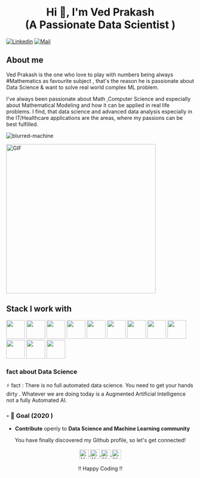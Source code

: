 
<h1 align="center">Hi 👋, I'm Ved Prakash <br <h3 align="center">(A Passionate Data Scientist ) </h3></h1>

	
[![Linkedin](https://img.shields.io/badge/-Ved%20Prakash-blue?style=flat-square&logo=linkedin&logoColor=white&link=https://www.linkedin.com/in/v-prakash/)](https://www.linkedin.com/in/v-prakash/)
[![Mail](https://img.shields.io/badge/-Mail%20Me-blue?style=flat-square&logo=gmail&logoColor=red&link=)](mailto:vedcomail@gmail.com)



## About me 
Ved Prakash is the one who love to play with numbers being always #Mathematics as favourite subject , that's the reason he is passionate about Data Science & want to solve real world complex ML problem.

I've always been passionate about Math ,Computer Science and especially about Mathematical Modeling and how it can be applied in real life problems. I find, that data science and advanced data analysis especially in the IT/Healthcare applications are the areas, where my passions can be best fulfilled.


<p align="left"> <img src="https://komarev.com/ghpvc/?username=vedprakash11" alt="blurred-machine" /> </p>


<img align="top" alt="GIF" src="https://media.giphy.com/media/L8K62iTDkzGX6/giphy.gif" width="400px" />


## Stack I work with
<code><img height="50" src="https://www.vectorlogo.zone/logos/python/python-ar21.svg"></code>
<code><img height="50" src="https://www.vectorlogo.zone/logos/pocoo_flask/pocoo_flask-ar21.svg"></code>
<code><img height="50" src="https://www.vectorlogo.zone/logos/jupyter/jupyter-ar21.svg"></code>
<code><img height="50" src="https://www.vectorlogo.zone/logos/tensorflow/tensorflow-ar21.svg"></code>
<code><img height="50" src="https://www.vectorlogo.zone/logos/visualstudio_code/visualstudio_code-ar21.svg"></code>
<code><img height="50" src="https://www.vectorlogo.zone/logos/heroku/heroku-ar21.svg"></code>
<code><img height="50" src="https://www.vectorlogo.zone/logos/numpy/numpy-ar21.svg"></code>
<code><img height="50" src="https://www.vectorlogo.zone/logos/kaggle/kaggle-ar21.svg"></code>
<code><img height="50" src="https://www.vectorlogo.zone/logos/mysql/mysql-ar21.svg"></code>
<code><img height="50" src="https://www.vectorlogo.zone/logos/sqlite/sqlite-ar21.svg"></code>
<code><img height="50" src="https://www.vectorlogo.zone/logos/github/github-ar21.svg"></code>
<code><img height="50" src="https://www.vectorlogo.zone/logos/w3_html5/w3_html5-ar21.svg"></code>


### fact about Data Science 

⚡ fact : There is no full automated data science. You need to get your hands dirty . Whatever we are doing today is a Augmented Artificial Intelligence not a fully Automated AI.

### - 🎯 Goal (2020 )
- **Contribute** openly to **Data Science and Machine Learning community**





<p align="center">
You have finally discovered my Github profile, so let's get connected! 
  
<br>
<br>
<a href="https://www.linkedin.com/in/v-prakash/">	
  <img align="center" alt="Ved Prakash | LinkdeIn" width="25px" height="25" src="https://cdn.jsdelivr.net/npm/simple-icons@v3/icons/linkedin.svg" />	
</a>	
<a href="#">	
  <img align="center" alt="Ved Prakash | Medium" width="25px" height="25" src="https://cdn.jsdelivr.net/npm/simple-icons@v3/icons/medium.svg" />	
</a>	
<a href="https://www.kaggle.com/ved1104">	
  <img align="center" alt="Ved Prakash | Kaggle" width="25px" height="25" src="https://cdn.jsdelivr.net/npm/simple-icons@v3/icons/kaggle.svg" />	
</a>	
	
<a href="https://www.instagram.com/oye_vedu/">	
  <img align="center" alt="Ved Prakash | Instagram" width="25px" height="25" src="https://cdn.jsdelivr.net/npm/simple-icons@v3/icons/instagram.svg" />	
</a>
<br>
<br>
!! Happy Coding !!
</p>  

